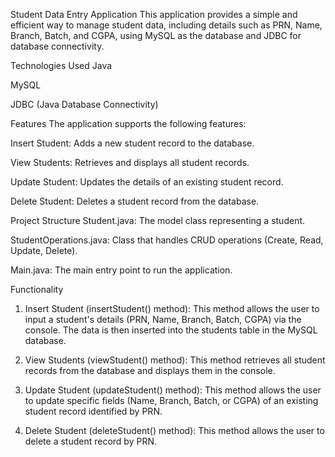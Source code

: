 Student Data Entry Application
This application provides a simple and efficient way to manage student data, including details such as PRN, Name, Branch, Batch, and CGPA, using MySQL as the database and JDBC for database connectivity.

Technologies Used
Java

MySQL

JDBC (Java Database Connectivity)

Features
The application supports the following features:

Insert Student: Adds a new student record to the database.

View Students: Retrieves and displays all student records.

Update Student: Updates the details of an existing student record.

Delete Student: Deletes a student record from the database.

Project Structure
Student.java: The model class representing a student.

StudentOperations.java: Class that handles CRUD operations (Create, Read, Update, Delete).

Main.java: The main entry point to run the application.

Functionality
1. Insert Student (insertStudent() method):
This method allows the user to input a student's details (PRN, Name, Branch, Batch, CGPA) via the console. The data is then inserted into the students table in the MySQL database.


2. View Students (viewStudent() method):
This method retrieves all student records from the database and displays them in the console.


3. Update Student (updateStudent() method):
This method allows the user to update specific fields (Name, Branch, Batch, or CGPA) of an existing student record identified by PRN.

4. Delete Student (deleteStudent() method):
This method allows the user to delete a student record by PRN.


